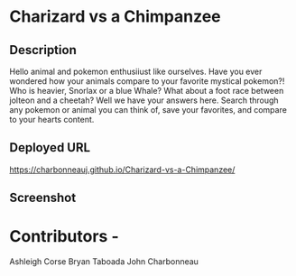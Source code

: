 # Charizard vs a Chimpanzee

## Description  
Hello animal and pokemon enthusiiust like ourselves.  Have you ever wondered how your animals compare to your favorite mystical pokemon?! Who is heavier, Snorlax or a blue Whale? What about a foot race between jolteon and a cheetah? Well we have your answers here. Search through any pokemon or animal you can think of, save your favorites, and compare to your hearts content.

## Deployed URL
https://charbonneauj.github.io/Charizard-vs-a-Chimpanzee/

## Screenshot



# Contributors - 
Ashleigh Corse
Bryan Taboada
John Charbonneau
